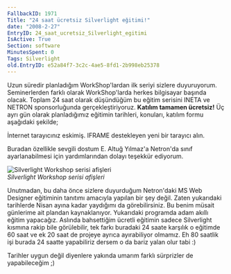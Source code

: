 ```yaml
---
FallbackID: 1971
Title: "24 saat ücretsiz Silverlight eğitimi!"
date: "2008-2-27"
EntryID: 24_saat_ucretsiz_Silverlight_egitimi
IsActive: True
Section: software
MinutesSpent: 0
Tags: Silverlight
old.EntryID: e52a84f7-3c2c-4ae5-8fd1-2b998eb25378
---
```

Uzun süredir planladığım WorkShop'lardan ilk seriyi sizlere duyuruyorum.
Seminerlerden farklı olarak WorkShop'larda herkes bilgisayar başında
olacak. Toplam 24 saat olarak düşündüğüm bu eğitim serisini INETA ve
NETRON sponsorluğunda gerçekleştiriyoruz. **Katılım tamamen ücretsiz!**
Üç ayrı gün olarak planladığımız eğitimin tarihleri, konuları, katılım
formu aşağıdaki şekilde;

İnternet tarayıcınız eskimiş. IFRAME destekleyen yeni bir tarayıcı alın.

Buradan özellikle sevgili dostum E. Altuğ Yılmaz'a Netron'da sınıf
ayarlanabilmesi için yardımlarından dolayı teşekkür ediyorum.

![Silverlight Workshop serisi
afişleri](media/24_saat_ucretsiz_Silverlight_egitimi/27022008_1.jpg)\
*Silverlight Workshop serisi afişleri*

Unutmadan, bu daha önce sizlere duyurduğum Netron'daki MS Web Designer
eğitiminin tanıtımı amacıyla yapılan bir şey değil. Zaten yukarıdaki
tarihlerde Nisan ayına kadar yaydığımı da görebilirsiniz. Bu benim
müsait günlerime ait plandan kaynaklanıyor. Yukarıdaki programda adam
akıllı eğitim yapacağız. Aslında bahsettiğim ücretli eğitimin sadece
Silverlight kısmına rakip bile görülebilir, tek farkı buradaki 24 saate
karşılık o eğitimde 60 saat ve ek 20 saat de projeye ayrıca ayırabiliyor
olmamız. Eh 80 saatlik işi burada 24 saatte yapabiliriz dersem o da
bariz yalan olur tabi :)

Tarihler uygun değil diyenlere yakında umarım farklı sürprizler de
yapabileceğim ;)


